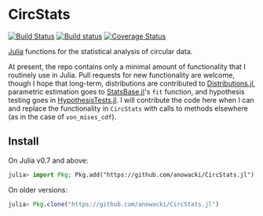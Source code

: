 # CircStats

[![Build Status](https://travis-ci.org/anowacki/CircStats.jl.svg?branch=master)](https://travis-ci.org/anowacki/CircStats.jl)
[![Build status](https://ci.appveyor.com/api/projects/status/ikal62afnbwl4q9d?svg=true)](https://ci.appveyor.com/project/AndyNowacki/circstats-jl)
[![Coverage Status](https://coveralls.io/repos/github/anowacki/CircStats.jl/badge.svg?branch=master)](https://coveralls.io/github/anowacki/CircStats.jl?branch=master)

[Julia](https://julialang.org) functions for the statistical analysis of
circular data.

At present, the repo contains only a minimal amount of functionality that I
routinely use in Julia.  Pull requests for new functionality are welcome,
though I hope that long-term, distributions are contributed to
[Distributions.jl](https://github.com/JuliaStats/Distributions.jl), parametric
estimation goes to [StatsBase.jl](https://github.com/JuliaStats/StatsBase.jl)'s
`fit` function, and hypothesis testing goes in
[HypothesisTests.jl](https://github.com/JuliaStats/HypothesisTests.jl).  I will
contribute the code here when I can and replace the functionality in `CircStats`
with calls to methods elsewhere (as in the case of `von_mises_cdf`).

## Install

On Julia v0.7 and above:

```julia
julia> import Pkg; Pkg.add("https://github.com/anowacki/CircStats.jl")
```

On older versions:

```julia
julia> Pkg.clone("https://github.com/anowacki/CircStats.jl")
```